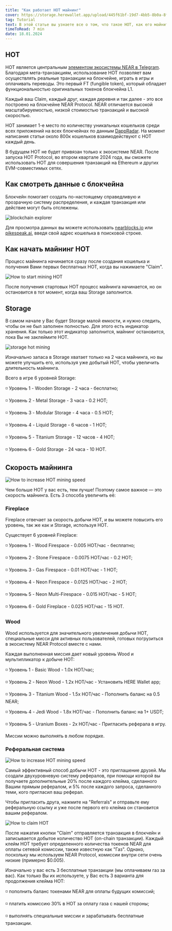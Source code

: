 ```yaml
---
title: "Как работает HOT майнинг"
cover: https://storage.herewallet.app/upload/445f61bf-19d7-4bb5-8b0a-8f4b2c2c64ed.png
tag: Tutorial
text: В этой статье вы узнаете все о том, что такое HOT, как его майнить, как увеличить скорость майнинга и какие миссии вас ждут.
timeToRead: 7 min
date: 18.01.2024
---
```


## HOT

HOT является центральным [элементом экосистемы NEAR в Telegram](https://t.me/herewalletbot). Благодаря мета-транзакциям, использование HOT позволяет вам осуществлять реальные транзакции на блокчейне, играть в игры и оплачивать переводы. Это первый FT (fungible token), который обладает функциональностью оригинальных токенов блокчейна L1.

Каждый ваш Claim, каждый друг, каждая деревня и так далее - это все построено на блокчейне NEAR Protocol. NEAR отличается высокой масштабируемостью, низкой стоимостью транзакций и высокой скоростью. 

HOT занимает 1-е место по количеству уникальных кошельков среди всех приложений на всех блокчейнах по данным [DappRadar](https://dappradar.com/rankings). На момент написания статьи около 800к кошельков взаимодействуют с HOT каждый день. 

В будущем HOT не будет привязан только к экосистеме NEAR. После запуска HOT Protocol, во втором квартале 2024 года, вы сможете использовать HOT для совершения транзакций на Ethereum и других EVM-совместимых сетях.

## Как смотреть данные с блокчейна

Блокчейн помогает создать по-настоящему справедливую и прозрачную систему распределения, и каждая транзакция или действие могут быть отслежены.

![blockchain explorer](https://storage.herewallet.app/upload/2f96e3cc-1f88-451f-a92b-3b13fd649a3b.png)

Для просмотра данных вы можете использовать [nearblocks.io](https://nearblocks.io) или [pikespeak.ai](https://pikespeak.ai/), введя свой адрес кошелька в поисковой строке.

## Как начать майнинг HOT

Процесс майнинга начинается сразу после создания кошелька и получения Вами первых бесплатных HOT, когда вы нажимаете "Claim".

![How to start mining HOT](https://storage.herewallet.app/upload/50122551-4cad-419a-a3f2-70aebc5ea5bf.png)

После получения стартовых HOT процесс майнинга начинается, но он остановится в тот момент, когда ваш Storage заполнится.

## Storage

В самом начале у Вас будет Storage малой емкости, и нужно следить, чтобы он не был заполнен полностью. Для этого есть индикатор хранения. Как только этот индикатор заполнится, майнинг остановится, пока Вы не заклеймите HOT.

![storage hot mining](https://storage.herewallet.app/upload/00b7f8c6-b357-44cc-924d-94e6306484bb.png)

Изначально запаса в Storage хватает только на 2 часа майнинга, но вы можете улучшить его, используя уже добытый HOT, чтобы увеличить длительность майнинга.

Всего в игре 6 уровней Storage:

◽ Уровень 1 - Wooden Storage - 2 часа - бесплатно;

◽ Уровень 2 - Metal Storage - 3 часа - 0.2 HOT;

◽ Уровень 3 - Modular Storage - 4 часа - 0.5 HOT;

◽ Уровень 4 - Liquid Storage - 6 часов - 1 HOT;

◽ Уровень 5 - Titanium Storage - 12 часов - 4 HOT;

◽ Уровень 6 - Gold Storage - 24 часа - 10 HOT.

## Скорость майнинга

![How to increase HOT mining speed](https://storage.herewallet.app/upload/c4134a24-b40a-4ef1-b6fc-1c5cb4e49fda.png)

Чем больше HOT у вас есть, тем лучше! Поэтому самое важное — это скорость майнинга. Есть 3 способа увеличить её:

### Fireplace

Fireplace отвечает за скорость добычи HOT, и вы можете повысить его уровень, так же как и Storage, используя HOT.

Существует 6 уровней Fireplace:

◽ Уровень 1 - Wood Firespace - 0.005 HOT/час - бесплатно;

◽ Уровень 2 - Stone Firespace - 0.0075 HOT/час - 0.2 HOT;

◽ Уровень 3 - Gas Firespace - 0.01 HOT/час - 1 HOT;

◽ Уровень 4 - Neon Firespace - 0.0125 HOT/час - 2 HOT;

◽ Уровень 5 - Neon Multi-Firespace - 0.015 HOT/час - 5 HOT;

◽ Уровень 6 - Gold Fireplace - 0.025 HOT/час - 15 HOT.

### Wood

Wood используется для значительного увеличения добычи HOT, специальные мисси для активных пользователей, готовых погрузиться в экосистему NEAR Protocol вместе с нами.

Каждая выполненная миссия дает новый уровень Wood и мультипликатор к добыче HOT:

◽ Уровень 1 - Basic Wood - 1.0х HOT/час;

◽ Уровень 2 - Neon Wood - 1.2х HOT/час - Установить HERE Wallet app;

◽ Уровень 3 - Titanium Wood - 1.5х HOT/час - Пополнить баланс на 0.5 NEAR;

◽ Уровень 4 - Jedi Wood - 1.8х HOT/час - Пополнить баланс на 1+ USDT;

◽ Уровень 5 - Uranium Boxes - 2х HOT/час - Пригласить реферала в игру.

Миссии можно выполнять в любом порядке.

### Реферальная система

![How to increase HOT mining speed](https://storage.herewallet.app/upload/5a3be264-c338-4f5e-a70e-6df1fdac8100.png)

Самый эффективный способ добычи HOT - это приглашение друзей. Мы создали двухуровневую систему рефералов, при помощи которой вы получаете дополнительные 20% после каждого клейма, сделанного Вашим прямым рефералом, и 5% после каждого запроса, сделанного теми, кого пригласил ваш реферал.

Чтобы пригласить друга, нажмите на "Referrals" и отправьте ему реферальную ссылку и уже после первого его клейма он становится вашим рефералом.

![How to claim HOT](https://storage.herewallet.app/upload/0ed39d13-03ea-4c22-bd03-0165113ba69c.png)

После нажатия кнопки "Claim" отправляется транзакция в блокчейн и записывается добытое количество HOT (on-chain транзакции). Каждый клейм HOT требует определенного количества токенов NEAR для оплаты сетевой комиссии, также известную как "Газ". Однако, поскольку мы используем NEAR Protocol, комиссии внутри сети очень низкие (примерно $0.005).

Изначально у вас есть 3 бесплатные транзакции (мы оплачиваем газ за вас). Как только Вы их используете, у Вас есть 3 варианта для продолжения клейма HOT:

◽ пополнить баланс токенами NEAR для оплаты будущих комиссий;

◽ платить комиссию 30% в HOT за оплату газа с нашей стороны;

◽ выполнять специальные миссии и зарабатывать бесплатные транзакции.

